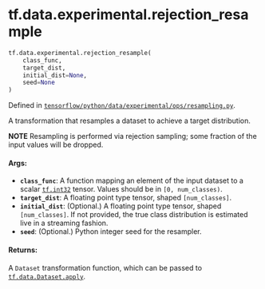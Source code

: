 <div itemscope itemtype="http://developers.google.com/ReferenceObject">
<meta itemprop="name" content="tf.data.experimental.rejection_resample" />
<meta itemprop="path" content="Stable" />
</div>

# tf.data.experimental.rejection_resample

``` python
tf.data.experimental.rejection_resample(
    class_func,
    target_dist,
    initial_dist=None,
    seed=None
)
```



Defined in [`tensorflow/python/data/experimental/ops/resampling.py`](/code/stable/tensorflow/python/data/experimental/ops/resampling.py).

A transformation that resamples a dataset to achieve a target distribution.

**NOTE** Resampling is performed via rejection sampling; some fraction
of the input values will be dropped.

#### Args:

* <b>`class_func`</b>: A function mapping an element of the input dataset to a scalar
    <a href="../../../tf/dtypes.md#int32"><code>tf.int32</code></a> tensor. Values should be in `[0, num_classes)`.
* <b>`target_dist`</b>: A floating point type tensor, shaped `[num_classes]`.
* <b>`initial_dist`</b>: (Optional.)  A floating point type tensor, shaped
    `[num_classes]`.  If not provided, the true class distribution is
    estimated live in a streaming fashion.
* <b>`seed`</b>: (Optional.) Python integer seed for the resampler.


#### Returns:

A `Dataset` transformation function, which can be passed to
<a href="../../../tf/data/Dataset.md#apply"><code>tf.data.Dataset.apply</code></a>.